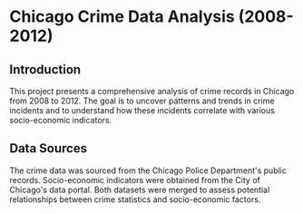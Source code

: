 # Chicago Crime Data Analysis (2008-2012)

## Introduction
This project presents a comprehensive analysis of crime records in Chicago from 2008 to 2012. The goal is to uncover patterns and trends in crime incidents and to understand how these incidents correlate with various socio-economic indicators.

## Data Sources
The crime data was sourced from the Chicago Police Department's public records. Socio-economic indicators were obtained from the City of Chicago's data portal. Both datasets were merged to assess potential relationships between crime statistics and socio-economic factors.

